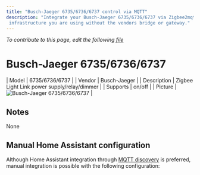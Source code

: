 ```yaml
---
title: "Busch-Jaeger 6735/6736/6737 control via MQTT"
description: "Integrate your Busch-Jaeger 6735/6736/6737 via Zigbee2mqtt with whatever smart home
 infrastructure you are using without the vendors bridge or gateway."
---
```


*To contribute to this page, edit the following
[file](https://github.com/Koenkk/zigbee2mqtt.io/blob/master/docs/devices/6735_6736_6737.md)*

# Busch-Jaeger 6735/6736/6737

| Model | 6735/6736/6737  |
| Vendor  | Busch-Jaeger  |
| Description | Zigbee Light Link power supply/relay/dimmer |
| Supports | on/off |
| Picture | ![Busch-Jaeger 6735/6736/6737](./assets/devices/6735-6736-6737.jpg) |

## Notes

None

## Manual Home Assistant configuration
Although Home Assistant integration through [MQTT discovery](../integration/home_assistant) is preferred,
manual integration is possible with the following configuration:
